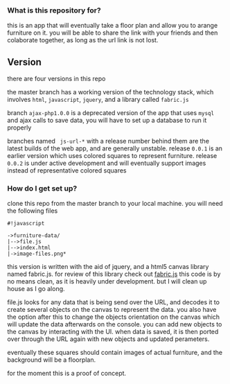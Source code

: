 ### What is this repository for? ###

this is an app that will eventually take a floor plan and allow you to arange furniture on it. you will be able to share the link with your friends and then colaborate together, as long as the url link is not lost. 

## Version ##
there are four versions in this repo

the master branch has a working version of the technology stack, which involves ```html```, ```javascript```, ```jquery```, and a library called ```fabric.js```

branch ```ajax-php1.0.0``` is a deprecated version of the app that uses ```mysql``` and ajax calls to save data, you will have to set up a database to run it properly

branches named ``` js-url-*``` with a release number behind them are the latest builds of the web app, and are generally unstable. release ```0.0.1``` is an earlier version which uses colored squares to represent furniture. release ```0.0.2``` is under active development and will eventually support images instead of representative colored squares


### How do I get set up? ###

clone this repo from the master branch to your local machine. you will need the following files


```
#!javascript

->furniture-data/
|-->file.js
|-->index.html
|->image-files.png*
```

this version is written with the aid of jquery, and a html5 canvas library named fabric.js. 
for review of this library check out [fabric.js](http://fabricjs.com/)
this code is by no means clean, as it is heavily under development. but I will clean up house as I go along.

file.js looks for any data that is being send over the URL, and decodes it to create several objects on the canvas to represent the data. you also have the option after this to change the objects orientation on the canvas which will update the data afterwards on the console. you can add new objects to the canvas by interacting with the UI. when data is saved, it is then ported over through the URL again with new objects and updated perameters. 

eventually these squares should contain images of actual furniture, and the background will be a floorplan. 

for the moment this is a proof of concept.